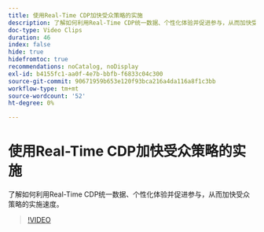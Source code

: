 ```yaml
---
title: 使用Real-Time CDP加快受众策略的实施
description: 了解如何利用Real-Time CDP统一数据、个性化体验并促进参与，从而加快受众策略的实施速度。
doc-type: Video Clips
duration: 46
index: false
hide: true
hidefromtoc: true
recommendations: noCatalog, noDisplay
exl-id: b4155fc1-aa0f-4e7b-bbfb-f6833c04c300
source-git-commit: 90671959b653e120f93bca216a4da116a8f1c3bb
workflow-type: tm+mt
source-wordcount: '52'
ht-degree: 0%

---
```


# 使用Real-Time CDP加快受众策略的实施

了解如何利用Real-Time CDP统一数据、个性化体验并促进参与，从而加快受众策略的实施速度。

<!-- 62_S508_3442517_45_accelerating-your-audience-strategy-with-realtime-cdp -->
>[!VIDEO](https://video.tv.adobe.com/v/3458220/?learn=on&enablevpops=true)

